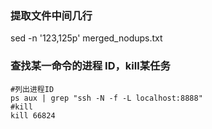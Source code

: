 ### 提取文件中间几行
sed -n '123,125p' merged_nodups.txt

### 查找某一命令的进程 ID，kill某任务
```
#列出进程ID
ps aux | grep "ssh -N -f -L localhost:8888"
#kill
kill 66824
```
